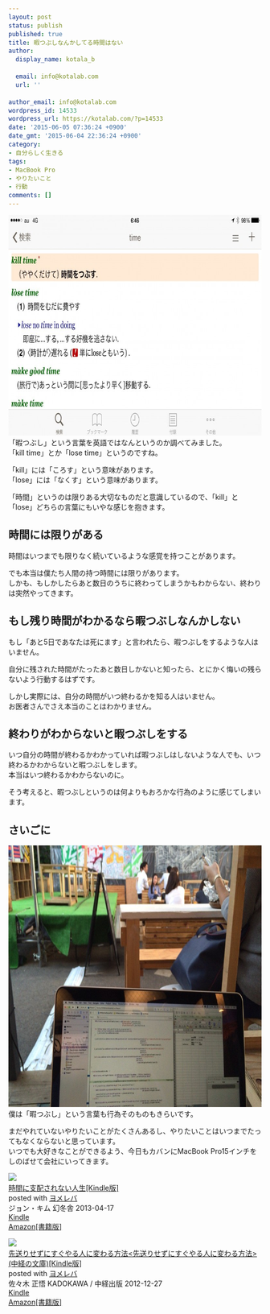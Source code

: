 ```yaml
---
layout: post
status: publish
published: true
title: 暇つぶしなんかしてる時間はない
author:
  display_name: kotala_b

  email: info@kotalab.com
  url: ''

author_email: info@kotalab.com
wordpress_id: 14533
wordpress_url: https://kotalab.com/?p=14533
date: '2015-06-05 07:36:24 +0900'
date_gmt: '2015-06-04 22:36:24 +0900'
category:
- 自分らしく生きる
tags:
- MacBook Pro
- やりたいこと
- 行動
comments: []
---
```

<p><img src="/wp-content/uploads/2015/06/time-is-precious_20150605_01-780x439.jpg" alt="time-is-precious_20150605_01" width="780" height="439" class="aligncenter size-large wp-image-14536" /><br />
「暇つぶし」という言葉を英語ではなんというのか調べてみました。<br />
「kill time」とか「lose time」というのですね。</p>
<p>「kill」には「ころす」という意味があります。<br />
「lose」には「なくす」という意味があります。</p>
<p>「時間」というのは限りある大切なものだと意識しているので、「kill」と「lose」どちらの言葉にもいやな感じを抱きます。<br />
</p>
<!--more-->
<h2>時間には限りがある</h2>
<p>時間はいつまでも限りなく続いているような感覚を持つことがあります。</p>
<p>でも本当は僕たち人間の持つ時間には限りがあります。<br />
しかも、もしかしたらあと数日のうちに終わってしまうかもわからない、終わりは突然やってきます。</p>
<h2>もし残り時間がわかるなら暇つぶしなんかしない</h2>
<p>もし「あと5日であなたは死にます」と言われたら、暇つぶしをするような人はいません。</p>
<p>自分に残された時間がたったあと数日しかないと知ったら、とにかく悔いの残らないよう行動するはずです。</p>
<p>しかし実際には、自分の時間がいつ終わるかを知る人はいません。<br />
お医者さんでさえ本当のことはわかりません。</p>
<h2>終わりがわからないと暇つぶしをする</h2>
<p>いつ自分の時間が終わるかわかっていれば暇つぶしはしないような人でも、いつ終わるかわからないと暇つぶしをします。<br />
本当はいつ終わるかわからないのに。</p>
<p>そう考えると、暇つぶしというのは何よりもおろかな行為のように感じてしまいます。</p>
<h2>さいごに</h2>
<p><img src="/wp-content/uploads/2015/06/time-is-precious_20150605_02-780x520.jpg" alt="time-is-precious_20150605_02" width="780" height="520" class="aligncenter size-large wp-image-14535" /><br />
僕は「暇つぶし」という言葉も行為そのものもきらいです。</p>
<p>まだやれていないやりたいことがたくさんあるし、やりたいことはいつまでたってもなくならないと思っています。<br />
いつでも大好きなことができるよう、今日もカバンにMacBook Pro15インチをしのばせて会社にいってきます。</p>
<div class="booklink-box">
<div class="booklink-image"><a href="https://www.amazon.co.jp/exec/obidos/asin/B00CEPEI02/same-22/" rel="nofollow" target="_blank"><img src="https://images-fe.ssl-images-amazon.com/images/I/51ez%2B2rU7nL._SL160_.jpg" style="border: none;" /></a></div>
<div class="booklink-info">
<div class="booklink-name"><a href="https://www.amazon.co.jp/exec/obidos/asin/B00CEPEI02/same-22/" rel="nofollow" target="_blank">時間に支配されない人生[Kindle版]</a>
<div class="booklink-powered-date">posted with <a href="https://yomereba.com" rel="nofollow" target="_blank">ヨメレバ</a></div>
</div>
<div class="booklink-detail">ジョン・キム 幻冬舎 2013-04-17    </div>
<div class="booklink-link2">
<div class="shoplinkkindle"><a href="https://www.amazon.co.jp/exec/obidos/ASIN/B00CEPEI02/same-22/" rel="nofollow" target="_blank">Kindle</a></div>
<div class="shoplinkamazon"><a href="https://www.amazon.co.jp/exec/obidos/ASIN/4344023625/same-22/" rel="nofollow" target="_blank">Amazon[書籍版]</a></div>
</p></div>
</div>
<div class="booklink-footer"></div>
</div>
<div class="booklink-box">
<div class="booklink-image"><a href="https://www.amazon.co.jp/exec/obidos/asin/B00ARBMSQG/same-22/" rel="nofollow" target="_blank"><img src="https://images-fe.ssl-images-amazon.com/images/I/51lLDYud3FL._SL160_.jpg" style="border: none;" /></a></div>
<div class="booklink-info">
<div class="booklink-name"><a href="https://www.amazon.co.jp/exec/obidos/asin/B00ARBMSQG/same-22/" rel="nofollow" target="_blank">先送りせずにすぐやる人に変わる方法<先送りせずにすぐやる人に変わる方法> (中経の文庫)[Kindle版]</a>
<div class="booklink-powered-date">posted with <a href="https://yomereba.com" rel="nofollow" target="_blank">ヨメレバ</a></div>
</div>
<div class="booklink-detail">佐々木 正悟 KADOKAWA / 中経出版 2012-12-27    </div>
<div class="booklink-link2">
<div class="shoplinkkindle"><a href="https://www.amazon.co.jp/exec/obidos/ASIN/B00ARBMSQG/same-22/" rel="nofollow" target="_blank">Kindle</a></div>
<div class="shoplinkamazon"><a href="https://www.amazon.co.jp/exec/obidos/ASIN/4806142476/same-22/" rel="nofollow" target="_blank">Amazon[書籍版]</a></div>
</p></div>
</div>
<div class="booklink-footer"></div>
</div>
